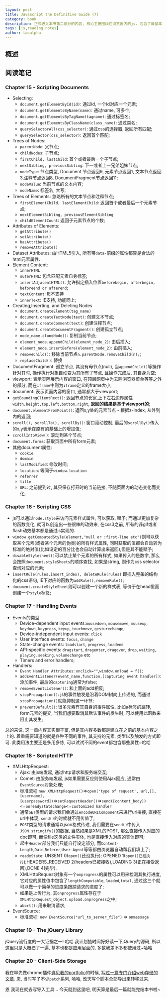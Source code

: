 ```yaml
---
layout: post
title: JavaScript the Definitive Guide (7)
category: book
description: 正式进入本书第二部分的内容, 核心主要围绕在浏览器内的js. 包含了最基本的使用方式, 方法, 因浏览器而增加的各种属性方法, 操作css, dom的方法, 以及常用的一些js框架, 库等, 同时还包含了目前浏览器大热的安全领域.
tags: [js,reading notes]
author: taoalpha
---
```



## 概述


## 阅读笔记


### Chapter 15 - Scripting Documents

- Selecting:
  - `document.getElementById(id)`: 通过id, 一个id对应一个元素;
  - `document.getElementsByName(name)`: 通过name, 可多个;
  - `document.getElementsByTagName(tagname)`: 通过标签名;
  - `document.getElementsByClassName(class_name)`: 通过类名;
  - `querySelectorAll(css_selector)`: 通过css的选择器, 返回所有匹配;
  - `querySelector(css_selector)`: 返回首个匹配;
- Trees of Nodes:
  - `parentNode`: 父节点;
  - `childNodes`: 子节点;
  - `firstChild, lastChild`: 首个或者最后一个子节点;
  - `nextSibling, previousSibling`: 下一或者上一兄弟姐妹节点;
  - `nodeType`: 节点类型, Document 节点返回9, 元素节点返回1, 文本节点返回3,注释节点返回8, DocumentFragment节点返回11;
  - `nodeValue`: 当前节点的文本内容;
  - `nodeName`: 标签名, 大写;
- Trees of Elements: 忽略所有的文本节点和注释节点;
  - `firstElementChild, lastElementChild`: 返回首个或者最后一个元素节点;
  - `nextElementSibling, previousElementSibling`
  - `childElementCount`: 返回子元素节点的个数;
- Attributes of Elements:
  - `getAttribute()`
  - `setAttribute()`
  - `hasAttribute()`
  - `removeAttribute()`
- Dataset Attributes: 由HTML5引入, 所有带`data-`前缀的属性都算是合法的html元素属性.
- Element Content:
  - `innerHTML`
  - `outerHTML`: 包含匹配元素自身标签;
  - `insertAdjacentHTML()`: 允许指定插入位置`beforebegin, afterbegin, beforeend or afterend`;
  - `textContent`: IE不支持
  - `innerText`: IE支持, 功能同上;
- Creating,Inserting, and Deleting Nodes
  - `document.createElement(tag_name)`
  - `document.createTextNode(text)`: 创建文本节点;
  - `document.createComment(text)`: 创建注释节点;
  - `document.createDocumentFragment()`: 创建孤立节点;
  - `node_name.cloneNode()`: 复制当前节点;
  - `element_node.appendChild(element_node_2)`: 由后插入;
  - `element_node.insertBefore(element_node_2)`: 由前插入;
  - `removeChild()`: 移除当前节点`n.parentNode.removeChild(n);`;
  - `replaceChild()`: 替换
- DocumentFragment: 孤立节点, 其没有母节点(null), 当`appendChild()`等操作针对其时, 操作执行对象自动变为其所有子节点, 且操作完成后, 其自身为空;
- viewport: 表示实际展示内容的窗口, 在顶层网页中为去除浏览器菜单等等之外的部分, 而在`iframe`中则为`iframe`定义的frame大小;
- document: 表示页面内容的窗口, 通常都大于viewport;
- `getBoundingClientRect()`: 返回节点的长宽,上下左右边界属性`width,height,top,left,bottom,right`, **返回的结果是基于viewport的**;
- `document.elementFromPoint()`: 返回x,y处的元素节点 - 根据z-index, 从外到内的返回;
- `scroll(), scrollTo(), scrollBy()`: 窗口滚动控制, 最后的`scrollBy()`传入的x,y表示在原有的基础上的增加值;
- `scrollIntoView()`: 滚动到某个节点;
- `document.forms`: 获取页面中所有form元素;
- 其他document属性:
  - `cookie`
  - `domain`
  - `lastModified`: 修改时间;
  - `location`: 等同于`window.location`
  - `referrer`
  - `title`
  - `URL`: 之前提到过, 其只保存打开时的当前链接, 不随页面内的动态变化而变化;

### Chapter 16 - Scripting CSS

- js可以通过`node.style`来访问元素样式属性, 可以获取, 赋予; 而通过更加复杂的函数变化, 就可以创造出一些很棒的动效来, 在css3之前, 所有的非gif或者flash动效基本都是通过js实现的.
- `window.getComputedStyle(element,"null or :first-line etc")`则可以获取某个元素(或者某个元素的伪类)的所有样式属性, 同时获取的值都会自动转为标准的绝对值(比如设定的百分比也会自动计算出来返回),但是其不能赋予;
- `disableStylesheet()`可以禁止某个元素的所有样式, 如果传入的是数字, 那么会按照`document.styleSheets`的顺序查找, 如果是string, 则作为css selector查询对应的元素;
- `insertRule(rules,insert_index), deleteRule(rules)` 即插入整条的结构化的css语句, IE下对应的函数为`addRule(),removeRule()`;
- `document.createStyleSheet`则可以创建一个新的样式表, 等价于在head里面创建一个`style`标签;

### Chapter 17 - Handling Events

- Events的类型
  - Device-dependent input events:`mousedown`, `mousemove`, `mouseup`, `keydown`, `keypress`, `keyup`, `touchmove`, `gesturechange`;
  - Device-independent input events: `click`
  - User interface events: `focus`, `change`
  - State-change events: `loadstart`, `progress`, `loadend`
  - API-specific events: `dragstart`, `dragenter`, `dragover`, `drop`, `waiting`, `playing`, `seeking`, `volumechange` etc
  - Timers and error handlers;
- Handlers:
  - `Event Handler Attributes`: `onclick=""`,`window.onload = f()`;
  - `addEventListener(event_name,function,[capturing event handler])`: 添加事件, 最后的`capturing`通常为false;
  - `removeEventListener()`: 和上面的add相反;
  - `stopPropagation()`: js的事件触发是沿着DOM树向上传递的, 而通过`stopPropagation()`就能抑制这一环节;
  - `preventDefault()`: 很多元素有其自身的事件属性, 比如a标签的跳转, form元素的提交, 当我们想要取消其默认事件的发生时, 可以使用此函数来阻止其发生;

总的来说, 这一章内容其实很丰富, 但是其内容多数都是建立在之前的基本内容之上的. 着重需要知道的就是各种不同的事件, 其支持的元素, 类型以及触发的方式即可. 此类用法主要还是多用多练, 可以试试不同的event都包含那些属性~哈哈

### Chapter 18 - Scripted HTTP

- XMLHttpRequest:
  - Ajax: 由js端发起, 通过http请求和服务端交互;
  - Comet: 由服务端发起, js如果需要反应则使用Ajax回应, 通常由`EventSource`对象处理;
  - 标准流程:`new XMLHttpRequest()`=>`open('type of request', url,[],[username],[userpassword])`=>`setRequestHeader()`=>`send([content_body])`<=`onreadystatechange`<=`customized handler`
  - 通常`GET`类型的请求我们会通过`encodeURIComponent`来进行url拼接, 直接在url中体现, `send()`的时候就不用传值了;
  - `POST`类型的请求通常以json格式传递, 我们需要在`send()`中传入`JSON.stringify()`的数据, 当然如果是XML的POST, 那么直接传入对应的doc即可, 而像file这类的文件实体, 也是直接传入对应的实体即可;
  - 起中`Header`部分我们只能自行设定部分, 而`Content-Length`,`Date`,`Referer`,`User-Agent`等等都由浏览器自动帮我们填上了;
  - `readyState`: UNSENT 0(`open()`还没执行); OPENED 1(`open()已经执行`);HEADERS_RECEIVED 2(headers已被接收),LOADING 3(正在接受返回),DONE 4(完毕).
  - XMLHttpRequest对象有一个`onprogress`的属性可以用来检测其执行进度, 它对应的属性值中包含了`lengthComputable`, `loaded`,`total`, 通过这三个就可以做一个简单的进度条跟踪请求的进度了;
  - 如果是上传行为, 其`onprogress`属性存在于`XMLHttpRequest_Object.upload.onprogress`之中;
  - `abort()`: 用来取消请求;
- EventSource:
  - 标准流程: `new EventSource("url_to_server_file")` => `onmessage`

### Chapter 19 - The jQuery Library

jQuery流行度的一大证据之一! 哈哈 我计划抽时间好好读一下jQuery的源码, 所以这里只是大概扫了一遍, 基本也都是应用层面的, 多数我差不多都使用过~哈哈

### Chapter 20 - Client-Side Storage

我在早先做chrome插件[详见我的portfolio](zzgary.info)的时候, [写过一篇专门介绍web存储的文章](http://callmet.zzgary.info/2014/02/04/data-storage-patch-day40-web-app-in/). 恩, 当时写了不少`patch`系列, 哈哈, 改天写个脚本全部导出来转移过来.

恩 我现在就去写导入工具... 今天就到这里吧, 明天算是最后一篇就能完结本书啦~

